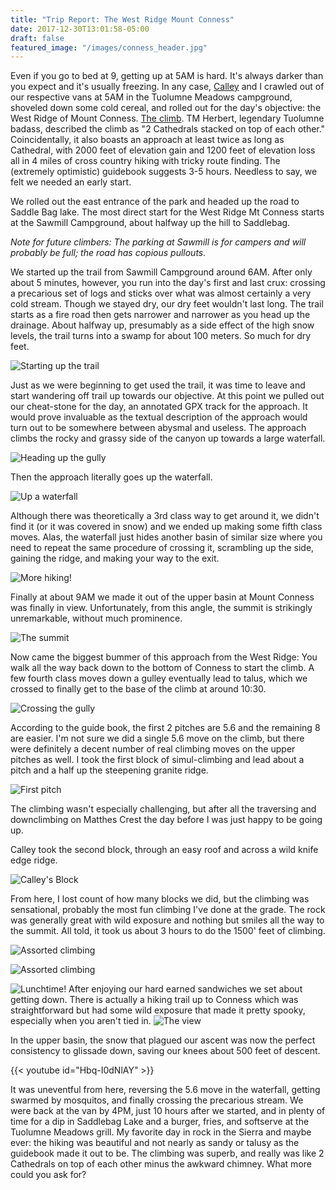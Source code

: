 ```yaml
---
title: "Trip Report: The West Ridge Mount Conness"
date: 2017-12-30T13:01:58-05:00
draft: false
featured_image: "/images/conness_header.jpg"
---
```

Even if you go to bed at 9, getting up at 5AM is hard. It's always darker than you expect and it's usually freezing. In any case, [Calley](https://www.instagram.com/calleylmurphy/) and I crawled out of our respective vans at 5AM in the Tuolumne Meadows campground,
shoveled down some cold cereal, and rolled out for the day's objective: the West Ridge of Mount Conness. [The climb](https://www.mountainproject.com/route/106167844/west-ridge). TM Herbert, legendary Tuolumne badass, described the climb as "2 Cathedrals stacked on top of each other." Coincidentally, it also boasts an approach at least twice as long as Cathedral, with 2000 feet of elevation gain and 1200 feet of elevation loss all in 4 miles of cross country hiking with tricky route finding. The (extremely optimistic) guidebook suggests 3-5 hours. Needless to say, we felt we needed an early start.

We rolled out the east entrance of the park and headed up the road to Saddle Bag lake. The most direct start for the West Ridge Mt Conness starts at the Sawmill Campground, about halfway up the hill to Saddlebag.

*Note for future climbers: The parking at Sawmill is for campers and will probably be full; the road has copious pullouts.*

We started up the trail from Sawmill Campground around 6AM. After only about 5 minutes, however, you run into the day's first and last crux: crossing a precarious set of logs and sticks over what was almost certainly a very cold stream. Though we stayed dry, our dry feet wouldn't last long. The trail starts as a fire road then gets narrower and narrower as you head up the drainage. About halfway up, presumably as a side effect of the high snow levels, the trail turns into a swamp for about 100 meters. So much for dry feet.

![Starting up the trail](/images/hike_in.jpeg)

Just as we were beginning to get used the trail, it was time to leave and start wandering off trail up towards our objective. At this point we pulled out our cheat-stone for the day, an annotated GPX track for the approach. It would prove invaluable as the textual description of the approach would turn out to be somewhere between abysmal and useless. The approach climbs the rocky and grassy side of the canyon up towards a large waterfall.

![Heading up the gully](/images/hike_in_2.jpeg)

Then the approach literally goes up the waterfall.

![Up a waterfall](/images/waterfall.jpeg)

Although there was theoretically a 3rd class way to get around it, we didn't find it (or it was covered in snow) and we ended up making some fifth class moves. Alas, the waterfall just hides another basin of similar size where you need to repeat the same procedure of crossing it, scrambling up the side, gaining the ridge, and making your way to the exit.

![More hiking!](/images/hike_in_4.jpg)


Finally at about 9AM we made it out of the upper basin at Mount Conness was finally in view. Unfortunately, from this angle, the summit is strikingly unremarkable, without much prominence.

![The summit](/images/summit_approach.jpeg)

Now came the biggest bummer of this approach from the West Ridge: You walk all the way back down to the bottom of Conness to start the climb. A few fourth class moves down a gulley eventually lead to talus, which we crossed to finally get to the base of the climb at around 10:30.

![Crossing the gully](/images/cross_gully.jpeg)

According to the guide book, the first 2 pitches are 5.6 and the remaining 8 are easier. I'm not sure we did a single 5.6 move on the climb, but there were definitely a decent number of real climbing moves on the upper pitches as well. I took the first block of simul-climbing and lead about a pitch and a half up the steepening granite ridge.

![First pitch](/images/climbing_1.jpeg)

The climbing wasn't especially challenging, but after all the traversing and downclimbing on Matthes Crest the day before I was just happy to be going up.

Calley took the second block, through an easy roof and across a wild knife edge ridge.

![Calley's Block](/images/climbing_2.jpeg)

From here, I lost count of how many blocks we did, but the climbing was sensational, probably the most fun climbing I've done at the grade. The rock was generally great with wild exposure and nothing but smiles all the way to the summit. All told, it took us about 3 hours to do the 1500' feet of climbing.

![Assorted climbing](/images/climbing_3.jpeg)

![Assorted climbing](/images/climbing_4.jpg)

![Lunchtime!](/images/sandwhich.jpeg)
After enjoying our hard earned sandwiches we set about getting down. There is actually a hiking trail up to Conness which was straightforward but had some wild exposure that made it pretty spooky, especially when you aren't tied in.
![The view](/images/summit.jpeg)

In the upper basin, the snow that plagued our ascent was now the perfect consistency to glissade down, saving our knees about 500 feet of descent.

{{< youtube id="Hbq-I0dNlAY" >}}

It was uneventful from here, reversing the 5.6 move in the waterfall, getting swarmed by mosquitos, and finally crossing the precarious stream. We were back at the van by 4PM, just 10 hours after we started, and in plenty of time for a dip in Saddlebag Lake and a burger, fries, and softserve at the Tuolumne Meadows grill. My favorite day in rock in the Sierra and maybe ever: the hiking was beautiful and not nearly as sandy or talusy as the guidebook made it out to be. The climbing was superb, and really was like 2 Cathedrals on top of each other minus the awkward chimney. What more could you ask for?
